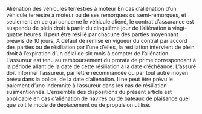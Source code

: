Aliénation des véhicules terrestres à moteur
En cas d’aliénation d’un véhicule terrestre à moteur ou de ses remorques ou semi-remorques, et seulement en ce qui concerne le véhicule aliéné, le contrat d’assurance est suspendu de plein droit à partir du cinquième jour de l’aliénation à vingt-quatre heures. Il peut être résilié par chacune des parties moyennant préavis de 10 jours.
A défaut de remise en vigueur du contrat par accord des parties ou de résiliation par l’une d’elles, la résiliation intervient de plein droit à l’expiration d’un délai de six mois à compter de l’aliénation.
L’assureur est tenu au remboursement du prorata de prime correspondant à la période allant de la date de cette résiliation à la date d’échéance.
L’assuré doit informer l’assureur, par lettre recommandée ou par tout autre moyen prévu dans la police, de la date d’aliénation.
Il ne peut être prévu le paiement d’une indemnité à l’assureur dans les cas de résiliation susmentionnés.
L’ensemble des dispositions du présent article est applicable en cas d’aliénation de navires ou de bateaux de plaisance quel que soit le mode de déplacement ou de propulsion utilisé.